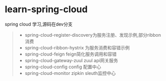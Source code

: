 # learn-spring-cloud
spring cloud 学习,源码在dev分支



>* spring-cloud-register-discovery为服务注册、发现示例,部分ribbon消费
>* spring-cloud-ribbon-hystrix 为服务消费和容错示例
>* spring-cloud-feign feign简化服务调用和容错
>* spring-cloud-gateway-zuul zuul api网关服务
>* spring-cloud-config  config 配置中心
>* spring-cloud-monitor zipkin sleuth监控中心
